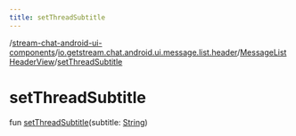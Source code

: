 ```yaml
---
title: setThreadSubtitle
---
```

/[stream-chat-android-ui-components](../../index.md)/[io.getstream.chat.android.ui.message.list.header](../index.md)/[MessageListHeaderView](index.md)/[setThreadSubtitle](setThreadSubtitle.md)  
  
  
  
# setThreadSubtitle  
fun [setThreadSubtitle](setThreadSubtitle.md)(subtitle: [String](https://kotlinlang.org/api/latest/jvm/stdlib/kotlin/-string/index.html))
